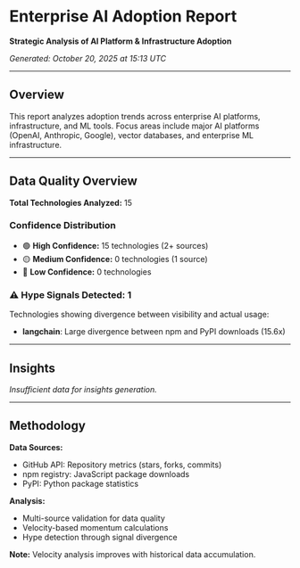 # Enterprise AI Adoption Report

**Strategic Analysis of AI Platform & Infrastructure Adoption**

*Generated: October 20, 2025 at 15:13 UTC*

---

## Overview

This report analyzes adoption trends across enterprise AI platforms, infrastructure, and ML tools. Focus areas include major AI platforms (OpenAI, Anthropic, Google), vector databases, and enterprise ML infrastructure.

---

## Data Quality Overview

**Total Technologies Analyzed:** 15

### Confidence Distribution
- 🟢 **High Confidence:** 15 technologies (2+ sources)
- 🟡 **Medium Confidence:** 0 technologies (1 source)
- 🔴 **Low Confidence:** 0 technologies

### ⚠️ Hype Signals Detected: 1

Technologies showing divergence between visibility and actual usage:

- **langchain**: Large divergence between npm and PyPI downloads (15.6x)

---

## Insights

*Insufficient data for insights generation.*


---

## Methodology

**Data Sources:**
- GitHub API: Repository metrics (stars, forks, commits)
- npm registry: JavaScript package downloads
- PyPI: Python package statistics

**Analysis:**
- Multi-source validation for data quality
- Velocity-based momentum calculations
- Hype detection through signal divergence

**Note:** Velocity analysis improves with historical data accumulation.
